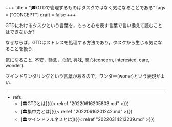 +++
title = "🎓GTDで管理するものはタスクではなく気になることである"
tags = ["CONCEPT"]
draft = false
+++

GTDにおけるタスクという言葉を，もっと心を表す言葉で言い換えて読むことはできないか?

なぜならば，GTDはストレスを処理する方法であり，タスクから生じる気になることを扱う.

気になること. 不安，懸念，心配, 興味, 関心(concern, interested, care, wonder).

マインドワンダリングという言葉があるので，ワンダー(woner)という表現がよい.

---

-   refs.
    -   [🏛GTDとは]({{< relref "20220616205803.md" >}})
    -   [🏛集中力とは]({{< relref "20220616201242.md" >}})
    -   [🏛マインドフルネスとは]({{< relref "20220314213239.md" >}})
